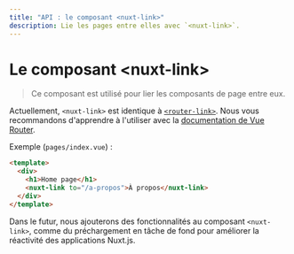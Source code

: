 ```yaml
---
title: "API : le composant <nuxt-link>"
description: Lie les pages entre elles avec `<nuxt-link>`.
---
```


# Le composant &lt;nuxt-link&gt;

> Ce composant est utilisé pour lier les composants de page entre eux.

Actuellement, `<nuxt-link>` est identique à [`<router-link>`](https://router.vuejs.org/fr/api/#router-link). Nous vous recommandons d'apprendre à l'utiliser avec la [documentation de Vue Router](https://router.vuejs.org/fr/api/#router-link).

Exemple (`pages/index.vue`) :

```html
<template>
  <div>
    <h1>Home page</h1>
    <nuxt-link to="/a-propos">À propos</nuxt-link>
  </div>
</template>
```

Dans le futur, nous ajouterons des fonctionnalités au composant `<nuxt-link>`, comme du préchargement en tâche de fond pour améliorer la réactivité des applications Nuxt.js.
